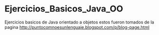 # Ejercicios_Basicos_Java_OO
Ejercicios basicos de Java orientado a objetos estos fueron tomados de la pagina http://puntocomnoesunlenguaje.blogspot.com/p/blog-page.html
